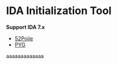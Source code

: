 # IDA Initialization Tool

**Support IDA 7.x**

- [52Pojie](https://www.52pojie.cn/thread-1584115-1-1.html)
- [PYG](https://www.chinapyg.com/thread-142494-1-1.html)

aaaaaaaaaaaaa
